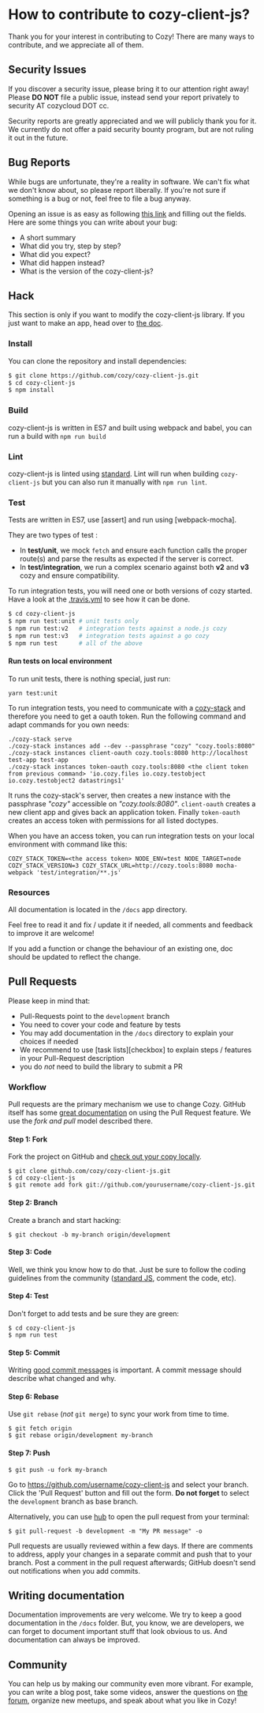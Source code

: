 How to contribute to cozy-client-js?
====================================

Thank you for your interest in contributing to Cozy! There are many ways to contribute, and we appreciate all of them.


Security Issues
---------------

If you discover a security issue, please bring it to our attention right away! Please **DO NOT** file a public issue, instead send your report privately to security AT cozycloud DOT cc.

Security reports are greatly appreciated and we will publicly thank you for it. We currently do not offer a paid security bounty program, but are not ruling it out in the future.


Bug Reports
-----------

While bugs are unfortunate, they're a reality in software. We can't fix what we don't know about, so please report liberally. If you're not sure if something is a bug or not, feel free to file a bug anyway.

Opening an issue is as easy as following [this link][issues] and filling out the fields. Here are some things you can write about your bug:

- A short summary
- What did you try, step by step?
- What did you expect?
- What did happen instead?
- What is the version of the cozy-client-js?


Hack
----

This section is only if you want to modify the cozy-client-js library. If you just want to make an app, head over to [the doc](./docs/README.md).

### Install

You can clone the repository and install dependencies:

```sh
$ git clone https://github.com/cozy/cozy-client-js.git
$ cd cozy-client-js
$ npm install
```

### Build

cozy-client-js is written in ES7 and built using webpack and babel, you can run a build with `npm run build`

### Lint

cozy-client-js is linted using [standard](http://standardjs.com/). Lint will run when building `cozy-client-js` but you can also run it manually with `npm run lint`.

### Test

Tests are written in ES7, use [assert] and run using [webpack-mocha].

They are two types of test :

- In **test/unit**, we mock `fetch` and ensure each function calls the proper route(s) and parse the results as expected if the server is correct.
- In **test/integration**, we run a complex scenario against both **v2** and **v3** cozy and ensure compatibility.

To run integration tests, you will need one or both versions of cozy started. Have a look at the [.travis.yml](./.travis.yml) to see how it can be done.


```sh
$ cd cozy-client-js
$ npm run test:unit # unit tests only
$ npm run test:v2   # integration tests against a node.js cozy
$ npm run test:v3   # integration tests against a go cozy
$ npm run test      # all of the above
```

#### Run tests on local environment

To run unit tests, there is nothing special, just run:

```
yarn test:unit
```

To run integration tests, you need to communicate with a [cozy-stack](https://github.com/cozy/cozy-stack) and therefore you need to get a oauth token. Run the following command and adapt commands for you own needs:

```
./cozy-stack serve
./cozy-stack instances add --dev --passphrase "cozy" "cozy.tools:8080"
./cozy-stack instances client-oauth cozy.tools:8080 http://localhost test-app test-app
./cozy-stack instances token-oauth cozy.tools:8080 <the client token from previous command> 'io.cozy.files io.cozy.testobject io.cozy.testobject2 datastrings1'
```

It runs the cozy-stack's server, then creates a new instance with the passphrase *"cozy"* accessible on *"cozy.tools:8080"*. `client-oauth` creates a new client app and gives back an application token. Finally `token-oauth` creates an access token with permissions for all listed doctypes.

When you have an access token, you can run integration tests on your local environment with command like this:

```
COZY_STACK_TOKEN=<the access token> NODE_ENV=test NODE_TARGET=node COZY_STACK_VERSION=3 COZY_STACK_URL=http://cozy.tools:8080 mocha-webpack 'test/integration/**.js'
```


### Resources

All documentation is located in the `/docs` app directory.

Feel free to read it and fix / update it if needed, all comments and feedback to improve it are welcome!

If you add a function or change the behaviour of an existing one, doc should be updated to reflect the change.


Pull Requests
-------------

Please keep in mind that:

- Pull-Requests point to the `development` branch
- You need to cover your code and feature by tests
- You may add documentation in the `/docs` directory to explain your choices if needed
- We recommend to use [task lists][checkbox] to explain steps / features in your Pull-Request description
- you do _not_ need to build the library to submit a PR


### Workflow

Pull requests are the primary mechanism we use to change Cozy. GitHub itself has some [great documentation][pr] on using the Pull Request feature. We use the _fork and pull_ model described there.

#### Step 1: Fork

Fork the project on GitHub and [check out your copy locally][forking].

```
$ git clone github.com/cozy/cozy-client-js.git
$ cd cozy-client-js
$ git remote add fork git://github.com/yourusername/cozy-client-js.git
```

#### Step 2: Branch

Create a branch and start hacking:

```
$ git checkout -b my-branch origin/development
```

#### Step 3: Code

Well, we think you know how to do that. Just be sure to follow the coding guidelines from the community ([standard JS][stdjs], comment the code, etc).

#### Step 4: Test

Don't forget to add tests and be sure they are green:

```
$ cd cozy-client-js
$ npm run test
```

#### Step 5: Commit

Writing [good commit messages][commitmsg] is important. A commit message should describe what changed and why.

#### Step 6: Rebase

Use `git rebase` (_not_ `git merge`) to sync your work from time to time.

```
$ git fetch origin
$ git rebase origin/development my-branch
```

#### Step 7: Push

```
$ git push -u fork my-branch
```

Go to https://github.com/username/cozy-client-js and select your branch. Click the 'Pull Request' button and fill out the form. **Do not forget** to select the `development` branch as base branch.

Alternatively, you can use [hub] to open the pull request from your terminal:

```
$ git pull-request -b development -m "My PR message" -o
```

Pull requests are usually reviewed within a few days. If there are comments to address, apply your changes in a separate commit and push that to your branch. Post a comment in the pull request afterwards; GitHub doesn't send out notifications when you add commits.


Writing documentation
---------------------

Documentation improvements are very welcome. We try to keep a good documentation in the `/docs` folder. But, you know, we are developers, we can forget to document important stuff that look obvious to us. And documentation can always be improved.


Community
---------

You can help us by making our community even more vibrant. For example, you can write a blog post, take some videos, answer the questions on [the forum][forum], organize new meetups, and speak about what you like in Cozy!



[issues]: https://github.com/cozy/cozy-client-js/issues/new
[pr]: https://help.github.com/categories/collaborating-with-issues-and-pull-requests/
[forking]: http://blog.campoy.cat/2014/03/github-and-go-forking-pull-requests-and.html
[stdjs]: http://standardjs.com/
[commitmsg]: http://tbaggery.com/2008/04/19/a-note-about-git-commit-messages.html
[localization]: https://github.com/cozy/cozy-client-js/blob/master/README.md#localization
[hub]: https://hub.github.com/
[forum]: https://forum.cozy.io/

